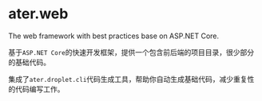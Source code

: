 # ater.web
The web framework with best practices base on ASP.NET Core.

基于`ASP.NET Core`的快速开发框架，提供一个包含前后端的项目目录，很少部分的基础代码。

集成了`ater.droplet.cli`代码生成工具，帮助你自动生成基础代码，减少重复性的代码编写工作。
